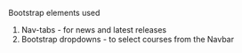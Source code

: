 Bootstrap elements used

1. Nav-tabs - for news and latest releases
2. Bootstrap dropdowns - to select courses from the Navbar